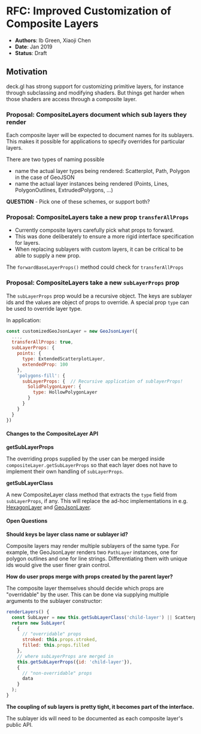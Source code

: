 # RFC: Improved Customization of Composite Layers

* **Authors**: Ib Green, Xiaoji Chen
* **Date**: Jan 2019
* **Status**: Draft

## Motivation

deck.gl has strong support for customizing primitive layers, for instance through subclassing and modifying shaders. But things get harder when those shaders are access through a composite layer.


### Proposal: CompositeLayers document which sub layers they render

Each composite layer will be expected to document names for its sublayers. This makes it possible for applications to specify overrides for particular layers.

There are two types of naming possible
- name the actual layer types being rendered: Scatterplot, Path, Polygon in the case of GeoJSON
- name the actual layer instances being rendered (Points, Lines, PolygonOutlines, ExtrudedPolygons, ...) 

**QUESTION** - Pick one of these schemes, or support both?


### Proposal: CompositeLayers take a new prop `transferAllProps`

* Currently composite layers carefully pick what props to forward.
* This was done deliberately to ensure a more rigid interface specification for layers.
* When replacing sublayers with custom layers, it can be critical to be able to supply a new prop.

The `forwardBaseLayerProps()` method could check for `transferAllProps`


### Proposal: CompositeLayers take a new `subLayerProps` prop

The `subLayerProps` prop would be a recursive object. The keys are sublayer ids and the values are object of props to override. A special prop `type` can be used to override layer type.


In application:
```js
const customizedGeoJsonLayer = new GeoJsonLayer({
  ...,
  transferAllProps: true,
  subLayerProps: {
    points: {
      type: ExtendedScatterplotLayer,
      extendedProp: 100
    },
    'polygons-fill': {
      subLayerProps: {  // Recursive application of sublayerProps!
        SolidPolygonLayer: {
          type: HollowPolygonLayer
        }
      }
    }
  }
})
```

#### Changes to the CompositeLayer API

**getSubLayerProps**

The overriding props supplied by the user can be merged inside `compositeLayer.getSubLayerProps` so that each layer does not have to implement their own handling of `subLayerProps`.

**getSubLayerClass**

A new CompositeLayer class method that extracts the `type` field from `subLayerProps`, if any. This will replace the ad-hoc implementations in e.g. [HexagonLayer](https://github.com/uber/deck.gl/blob/6.3-release/modules/layers/src/hexagon-layer/hexagon-layer.js#L396) and [GeoJsonLayer](https://github.com/uber/deck.gl/blob/6.3-release/modules/layers/src/geojson-layer/geojson-layer.js#L71).


#### Open Questions

**Should keys be layer class name or sublayer id?**

Composite layers may render multiple sublayers of the same type. For example, the GeoJsonLayer renders two `PathLayer` instances, one for polygon outlines and one for line strings. Differentiating them with unique ids would give the user finer grain control.

**How do user props merge with props created by the parent layer?**

The composite layer themselves should decide which props are "overridable" by the user. This can be done via supplying multiple arguments to the sublayer constructor:

```js
renderLayers() {
  const SubLayer = new this.getSubLayerClass('child-layer') || ScatterplotLayer;
  return new SubLayer(
    {
      // "overridable" props
      stroked: this.props.stroked,
      filled: this.props.filled
    },
    // where subLayerProps are merged in
    this.getSubLayerProps({id: 'child-layer'}),
    {
      // "non-overridable" props
      data
    }
  );
}
```

**The coupling of sub layers is pretty tight, it becomes part of the interface.**

The sublayer ids will need to be documented as each composite layer's public API.
